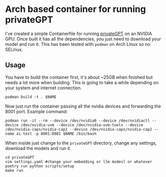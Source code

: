 # Arch based container for running privateGPT

I've created a simple Containerfile for running
[privateGPT](https://github.com/imartinez/privateGPT) on an NVIDIA GPU. Once
built it has all the dependencies, you just need to download your model and run
it. This has been tested with `podman` on Arch Linux so no SELinux.

## Usage

You have to build the container first, it's about ~25GB when finished but needs
a lot more when building. This is going to take a while depending on your
system and internet connection.

```
podman build -t . $NAME
```

Now just run the container passing all the nvidia devices and forwarding the 8001 port. Example command:

```
podman run -it --rm --device /dev/nvidia0 --device /dev/nvidiactl --device /dev/nvidia-uvm --device /dev/nvidia-uvm-tools --device /dev/nvidia-caps/nvidia-cap1 --device /dev/nvidia-caps/nvidia-cap2 --name ai-test -p 8001:8001 $NAME /bin/bash
```

When inside just change to the `privateGPT` directory, change any settings, download the models and run it.

```
cd privateGPT
vim settings.yaml #change your embedding or llm modesl or whatever
poetry run python scripts/setup
make run
```
